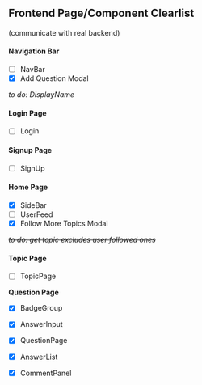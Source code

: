 ## Frontend Page/Component Clearlist
(communicate with real backend)

#### Navigation Bar

- [ ] NavBar
- [x] Add Question Modal

*to do: DisplayName*
 

#### Login Page

- [ ] Login


#### Signup Page

- [ ] SignUp


#### Home Page

- [x] SideBar 
- [ ] UserFeed
- [x] Follow More Topics Modal

~~*to do: get topic excludes user followed ones*~~


#### Topic Page
- [ ] TopicPage


**Question Page**

- [x] BadgeGroup
- [x] AnswerInput
- [x] QuestionPage
- [x] AnswerList
- [x] CommentPanel

